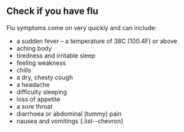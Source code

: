 ## Check if you have flu

Flu symptoms come on very quickly and can include:

- a sudden fever – a temperature of 38C (100.4F) or above
- aching body
- tiredness and irritable sleep
- feeling weakness
- chills
- a dry, chesty cough
- a headache
- difficulty sleeping
- loss of appetite
- a sore throat
- diarrhoea or abdominal (tummy) pain
- nausea and vomitings
{.list--chevron}